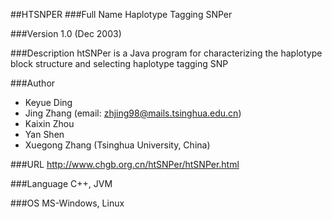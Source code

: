 ##HTSNPER
###Full Name
Haplotype Tagging SNPer

###Version
1.0 (Dec 2003)

###Description
htSNPer is a Java program for characterizing the haplotype block structure and selecting haplotype tagging SNP

###Author
* Keyue Ding
* Jing Zhang (email: zhjing98@mails.tsinghua.edu.cn)
* Kaixin Zhou
* Yan Shen
* Xuegong Zhang (Tsinghua University, China)

###URL
http://www.chgb.org.cn/htSNPer/htSNPer.html

###Language
C++, JVM

###OS
MS-Windows, Linux


